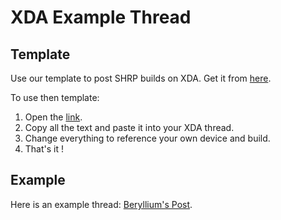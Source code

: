 # XDA Example Thread

## Template

Use our template to post SHRP builds on XDA. Get it from [here](https://github.com/SKYHAWK-Recovery-Project/xda_template/raw/master/SHRP_xda_template.txt).

To use then template:

1. Open the [link](https://github.com/SKYHAWK-Recovery-Project/xda_template/raw/master/SHRP_xda_template.txt).
2. Copy all the text and paste it into your XDA thread.
3. Change everything to reference your own device and build.
4. That's it !

## Example

Here is an example thread:  [Beryllium's Post](https://forum.xda-developers.com/poco-f1/development/recovery-skyhawk-recovery-project-t3905564).
